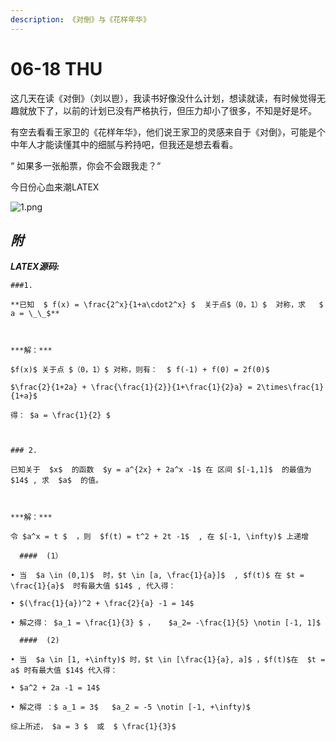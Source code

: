 ```yaml
---
description: 《对倒》与《花样年华》
---
```


# 06-18 THU

这几天在读《对倒》（刘以鬯），我读书好像没什么计划，想读就读，有时候觉得无趣就放下了，以前的计划已没有严格执行，但压力却小了很多，不知是好是坏。

有空去看看王家卫的《花样年华》，他们说王家卫的灵感来自于《对倒》，可能是个中年人才能读懂其中的细腻与矜持吧，但我还是想去看看。

“ 如果多一张船票，你会不会跟我走？“

今日份心血来潮LATEX

![1.png](https://i.loli.net/2020/06/18/rzLqDT6Siu9I4FZ.png)

## _**附**_

_**LATEX源码:**_

```text
###1.
​
**已知  $ f(x) = \frac{2^x}{1+a\cdot2^x} $  关于点$（0，1）$  对称，求   $ a = \_\_$**
​
​
​
***解：***
​
$f(x)$ 关于点 $（0，1）$ 对称，则有：  $ f(-1) + f(0) = 2f(0)$
​
$\frac{2}{1+2a} + \frac{\frac{1}{2}}{1+\frac{1}{2}a} = 2\times\frac{1}{1+a}$
​
得： $a = \frac{1}{2} $
​
​
​
### 2.
​
已知关于  $x$  的函数  $y = a^{2x} + 2a^x -1$ 在 区间 $[-1,1]$  的最值为 $14$ , 求  $a$  的值。
​
​
​
***解：*** 
​
令 $a^x = t $  ，则  $f(t) = t^2 + 2t -1$  , 在 $[-1, \infty)$ 上递增
​
  ####  (1）
​
• 当  $a \in (0,1)$  时，$t \in [a, \frac{1}{a}]$  , $f(t)$ 在 $t = \frac{1}{a}$  时有最大值 $14$ , 代入得：
​
• $(\frac{1}{a})^2 + \frac{2}{a} -1 = 14$
​
• 解之得： $a_1 = \frac{1}{3} $ ，   $a_2= -\frac{1}{5} \notin [-1, 1]$  
​
  ####  (2)
​
• 当  $a \in [1, +\infty)$ 时，$t \in [\frac{1}{a}, a]$ ，$f(t)$在  $t = a$ 时有最大值 $14$ 代入得：
​
• $a^2 + 2a -1 = 14$
​
• 解之得 ：$ a_1 = 3$   $a_2 = -5 \notin [-1, +\infty)$
​
综上所述， $a = 3 $  或  $ \frac{1}{3}$ 
​
​
```

